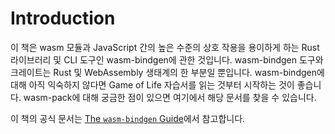 # Introduction


이 책은 wasm 모듈과 JavaScript 간의 높은 수준의 상호 작용을 용이하게 하는 Rust 라이브러리 및 CLI 도구인 wasm-bindgen에 관한 것입니다. wasm-bindgen 도구와 크레이트는 Rust 및 WebAssembly 생태계의 한 부분일 뿐입니다. wasm-bindgen에 대해 아직 익숙하지 않다면 Game of Life 자습서를 읽는 것부터 시작하는 것이 좋습니다. wasm-pack에 대해 궁금한 점이 있으면 여기에서 해당 문서를 찾을 수 있습니다.


이 책의 공식 문서는 [The `wasm-bindgen` Guide](https://rustwasm.github.io/wasm-bindgen/introduction.html)에서 참고합니다. 


